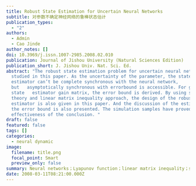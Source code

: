 ```yaml
---
title: Robust State Estimation for Uncertain Neural Networks
subtitle: 对参数不确定神经网络的鲁棒状态估计
publication_types:
  - "2"
authors:
  - Admin
  - Cao Jinde
author_notes: []
doi: 10.3969/j.issn.1007-2985.2008.02.010
publication: Journal of Jishou University (Natural Sciences Edition)
publication_short: J. Jishou Univ. Nat. Sci. Ed.
abstract: "The robust state estimation problem for uncertain neural network is
  studied in this paper. As the uncertainty of the parameter, the states of the
  estimator can’t be complete synchronous with the neural network,
  but   asymptotically synchronous with errorbound is accessible. For given
  state   estimator gain matrix, the error bound is derived. By using stable
  theory and linear matrix inequality approach, the design of the robust state
  estimator is also given in this paper. And the discussion of the estimate of
  the error bound is also presented. The simulation samples have proved the
  effectiveness of the conclusion. "
draft: false
featured: false
tags: []
categories:
  - neural dynamic
image:
  filename: title.png
  focal_point: Smart
  preview_only: false
summary: Neural networks；Lyapunov function；linear matrix inequality；state estimation
date: 2008-03-11T08:21:00.000Z
---
```


